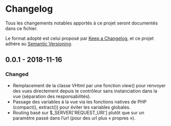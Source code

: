 # Changelog
Tous les changements notables apportés à ce projet seront documentés dans ce fichier.

Le format adopté est celui proposé par [Keep a Changelog](https://keepachangelog.com/en/1.0.0/),
et ce projet adhère au [Semantic Versioning](https://semver.org/spec/v2.0.0.html).

## 0.0.1 - 2018-11-16
### Changed
- Remplacement de la classe VHtml par une fonction view() pour renvoyer des vues directement depuis le contrôleur sans instanciation dans la vue (séparation des responsabilités).
- Passage des variables à la vue via les fonctions natives de PHP (compact(), extract()) pour éviter les variables globales.
- Routing basé sur $_SERVER['REQUEST_URI'] plutôt que sur un paramètre passé dans l’url (pour des url plus « propres »).
